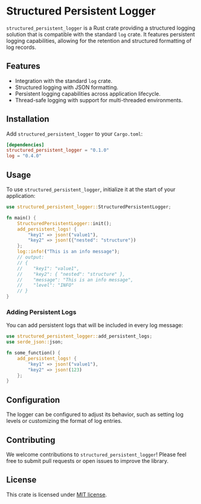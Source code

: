 # Structured Persistent Logger

`structured_persistent_logger` is a Rust crate providing a structured logging solution that is compatible with the standard `log` crate. It features persistent logging capabilities, allowing for the retention and structured formatting of log records.

## Features

- Integration with the standard `log` crate.
- Structured logging with JSON formatting.
- Persistent logging capabilities across application lifecycle.
- Thread-safe logging with support for multi-threaded environments.

## Installation

Add `structured_persistent_logger` to your `Cargo.toml`:

```toml
[dependencies]
structured_persistent_logger = "0.1.0"
log = "0.4.0"
```

## Usage

To use `structured_persistent_logger`, initialize it at the start of your application:

```rust
use structured_persistent_logger::StructuredPersistentLogger;

fn main() {
    StructuredPersistentLogger::init();
    add_persistent_logs! {
        "key1" => json!("value1"),
        "key2" => json!({"nested": "structure"})
    };
    log::info!("This is an info message");
    // output:
    // {
    //    "key1": "value1",
    //    "key2": { "nested": "structure" },
    //    "message": "This is an info message",
    //    "level": "INFO"
    // }
}
```

### Adding Persistent Logs

You can add persistent logs that will be included in every log message:

```rust
use structured_persistent_logger::add_persistent_logs;
use serde_json::json;

fn some_function() {
    add_persistent_logs! {
        "key1" => json!("value1"),
        "key2" => json!(123)
    };
}
```

## Configuration

The logger can be configured to adjust its behavior, such as setting log levels or customizing the format of log entries.

## Contributing

We welcome contributions to `structured_persistent_logger`! Please feel free to submit pull requests or open issues to improve the library.

## License

This crate is licensed under [MIT license](LICENSE).
